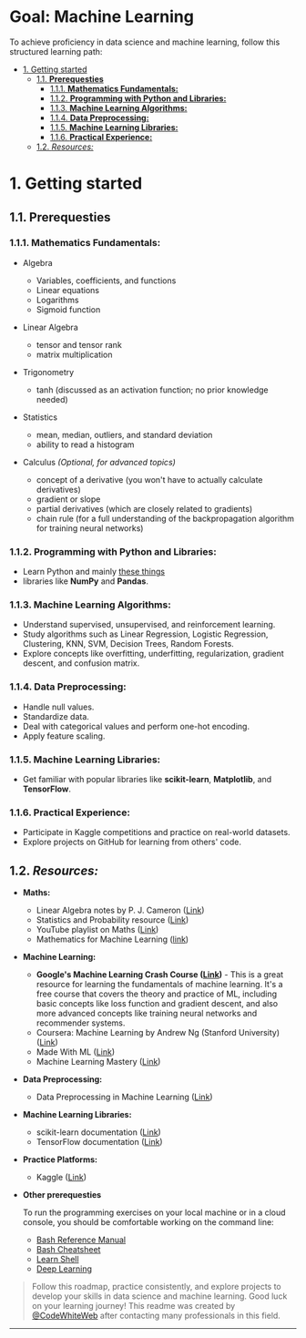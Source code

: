 # Goal: Machine Learning

To achieve proficiency in data science and machine learning, follow this structured learning path:

- [1. Getting started](#1-getting-started)
  - [1.1. **Prerequesties**](#11-prerequesties)
    - [1.1.1. **Mathematics Fundamentals:**](#111-1-mathematics-fundamentals)
    - [1.1.2. **Programming with Python and Libraries:**](#112-2-programming-with-python-and-libraries)
    - [1.1.3. **Machine Learning Algorithms:**](#113-3-machine-learning-algorithms)
    - [1.1.4. **Data Preprocessing:**](#114-4-data-preprocessing)
    - [1.1.5. **Machine Learning Libraries:**](#115-5-machine-learning-libraries)
    - [1.1.6. **Practical Experience:**](#116-6-practical-experience)
  - [1.2. *Resources:*](#12-resources)

# 1. Getting started

## 1.1. **Prerequesties**
### 1.1.1. **Mathematics Fundamentals:**
- Algebra
  - Variables, coefficients, and functions
  - Linear equations
  - Logarithms
  - Sigmoid function

- Linear Algebra
  - tensor and tensor rank
  - matrix multiplication

- Trigonometry
  - tanh (discussed as an activation function; no prior knowledge needed)

- Statistics
  - mean, median, outliers, and standard deviation
  - ability to read a histogram

- Calculus *(Optional, for advanced topics)*
  - concept of a derivative (you won't have to actually calculate derivatives)
  - gradient or slope
  - partial derivatives (which are closely related to gradients)
  - chain rule (for a full understanding of the backpropagation algorithm for training neural networks)

### 1.1.2. **Programming with Python and Libraries:**
- Learn Python and mainly [these things](https://developers.google.com/machine-learning/crash-course/prereqs-and-prework#python-programming)
- libraries like **NumPy** and **Pandas**.

### 1.1.3. **Machine Learning Algorithms:**

- Understand supervised, unsupervised, and reinforcement learning.
- Study algorithms such as Linear Regression, Logistic Regression, Clustering, KNN, SVM, Decision Trees, Random Forests.
- Explore concepts like overfitting, underfitting, regularization, gradient descent, and confusion matrix.

### 1.1.4. **Data Preprocessing:**
- Handle null values.
- Standardize data.
- Deal with categorical values and perform one-hot encoding.
- Apply feature scaling.

### 1.1.5. **Machine Learning Libraries:**
- Get familiar with popular libraries like **scikit-learn**, **Matplotlib**, and **TensorFlow**.

### 1.1.6. **Practical Experience:**
- Participate in Kaggle competitions and practice on real-world datasets.
- Explore projects on GitHub for learning from others' code.

## 1.2. *Resources:*
- **Maths:**
  - Linear Algebra notes by P. J. Cameron ([Link](http://www.maths.qmul.ac.uk/~pjc/notes/linalg.pdf))
  - Statistics and Probability resource ([Link](https://www.mathsbox.org.uk/twi/astats.pdf))
  - YouTube playlist on Maths ([Link](https://www.youtube.com/playlist?list=PLLy_2iUCG87D1CXFxE-SxCFZUiJzQ3IvE))
  - Mathematics for Machine Learning ([link](https://mml-book.github.io/))

- **Machine Learning:**
  - **Google's Machine Learning Crash Course ([Link](https://developers.google.com/machine-learning/crash-course))** - This is a great resource for learning the fundamentals of machine learning. It's a free course that covers the theory and practice of ML, including basic concepts like loss function and gradient descent, and also more advanced concepts like training neural networks and recommender systems.
  - Coursera: Machine Learning by Andrew Ng (Stanford University) ([Link](https://www.coursera.org/learn/machine-learning))
  - Made With ML ([Link](https://madewithml.com/))
  - Machine Learning Mastery ([Link](https://machinelearningmastery.com/))

- **Data Preprocessing:**
  - Data Preprocessing in Machine Learning ([Link](https://www.javatpoint.com/data-preprocessing-machine-learning))

- **Machine Learning Libraries:**
  - scikit-learn documentation ([Link](https://scikit-learn.org/stable/))
  - TensorFlow documentation ([Link](https://www.tensorflow.org/))

- **Practice Platforms:**
  - Kaggle ([Link](https://www.kaggle.com/))

- **Other prerequesties**
  
  To run the programming exercises on your local machine or in a cloud console, you should be comfortable working on the command line:
  - [Bash Reference Manual](https://tiswww.case.edu/php/chet/bash/bashref.html)
  - [Bash Cheatsheet](https://github.com/LeCoupa/awesome-cheatsheets/blob/master/languages/bash.sh)
  - [Learn Shell](http://www.learnshell.org/)
  - [Deep Learning](https://www.deeplearningbook.org/)



> Follow this roadmap, practice consistently, and explore projects to develop your skills in data science and machine learning. Good luck on your learning journey!
> This readme was created by [@CodeWhiteWeb](https://github.com/codewhiteweb) after contacting many professionals in this field.
---
